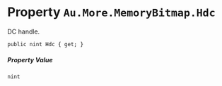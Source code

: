 # Property `Au.More.MemoryBitmap.Hdc`

DC handle.

```
public nint Hdc { get; }
```

##### Property Value

`nint`